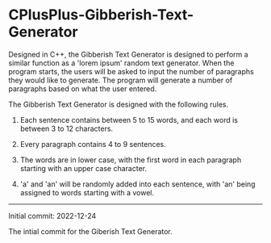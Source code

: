 # CPlusPlus-Gibberish-Text-Generator
Designed in C++, the Gibberish Text Generator is designed to perform a similar function as a 'lorem ipsum' random text generator.  When the program starts, the users will be asked to input the number of paragraphs they would like to generate.  The program will generate a number of paragraphs based on what the user entered.  

The Gibberish Text Generator is designed with the following rules.

1. Each sentence contains between 5 to 15 words, and each word is between 3 to 12 characters.  

2. Every paragraph contains 4 to 9 sentences.  

3. The words are in lower case, with the first word in each paragraph starting with an upper case character.

4. 'a' and 'an' will be randomly added into each sentence, with 'an' being assigned to words starting with a vowel.

----------------

Initial commit: 2022-12-24

The intial commit for the Giberish Text Generator.
